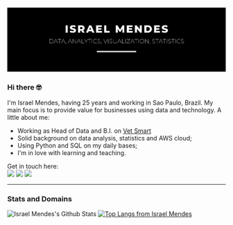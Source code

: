 [](!Image)
<img src="https://raw.githubusercontent.com/israelmendez232/israelmendez232/master/ISRAEL%20MENDES.png" alt="banner - ISRAEL MENDES - DATA, ANALYTICS, VISUALIZATION, STATISTICS"> 

### Hi there 🤓
I'm Israel Mendes, having 25 years and working in Sao Paulo, Brazil. My main focus is to provide value for businesses using data and technology. A little about me:
- Working as Head of Data and B.I. on [Vet Smart](https://www.vetsmart.com.br/)
- Solid background on data analysis, statistics and AWS cloud;
- Using Python and SQL on my daily bases;
- I'm in love with learning and teaching.

Get in touch here: <br>
  <a href="https://www.linkedin.com/in/israel-mendes/"><img src="https://img.shields.io/badge/linkedin-0077B5.svg?style=for-the-badge&logo=linkedin&logoColor=white"/></a>
  <a href="mailto:israel.mendez232@gmail.com"><img src="https://img.shields.io/badge/e‑mail-D14836.svg?style=for-the-badge&logo=GMail&logoColor=white"/></a>
  <a href="https://medium.com/@israel.mendez1"><img src="https://img.shields.io/badge/medium-%2312100E.svg?&style=for-the-badge&logo=medium&logoColor=white"/></a>

---

### Stats and Domains
![Israel Mendes's Github Stats](https://github-readme-stats.vercel.app/api?username=israelmendez232&show_icons=true&theme=dark)
[![Top Langs from Israel Mendes](https://github-readme-stats.vercel.app/api/top-langs/?username=israelmendez232&layout=compact&theme=dark)](https://github.com/anuraghazra/github-readme-stats)
